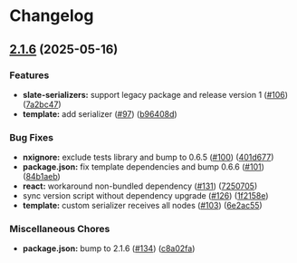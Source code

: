 # Changelog

## [2.1.6](https://github.com/thompsonsj/slate-serializers/compare/template-v2.2.3...template-v2.1.6) (2025-05-16)


### Features

* **slate-serializers:** support legacy package and release version 1 ([#106](https://github.com/thompsonsj/slate-serializers/issues/106)) ([7a2bc47](https://github.com/thompsonsj/slate-serializers/commit/7a2bc478b0785511f5b7774f90a838624c69eb08))
* **template:** add serializer ([#97](https://github.com/thompsonsj/slate-serializers/issues/97)) ([b96408d](https://github.com/thompsonsj/slate-serializers/commit/b96408dc6e7c8f1bb0770b7f9b17ea090f0978dd))


### Bug Fixes

* **nxignore:** exclude tests library and bump to 0.6.5 ([#100](https://github.com/thompsonsj/slate-serializers/issues/100)) ([401d677](https://github.com/thompsonsj/slate-serializers/commit/401d677be0b816f1bfae39be66cca35f4297ddb2))
* **package.json:** fix template dependencies and bump 0.6.6 ([#101](https://github.com/thompsonsj/slate-serializers/issues/101)) ([84b1aeb](https://github.com/thompsonsj/slate-serializers/commit/84b1aeb4bf19abf130814abb6cfaca30104a3651))
* **react:** workaround non-bundled dependency ([#131](https://github.com/thompsonsj/slate-serializers/issues/131)) ([7250705](https://github.com/thompsonsj/slate-serializers/commit/7250705a1d173c2e6902085f6cbd3a84686c1017))
* sync version script without dependency upgrade ([#126](https://github.com/thompsonsj/slate-serializers/issues/126)) ([1f2158e](https://github.com/thompsonsj/slate-serializers/commit/1f2158e67701d84585305bb6b925fb8a084ae39c))
* **template:** custom serializer receives all nodes ([#103](https://github.com/thompsonsj/slate-serializers/issues/103)) ([6e2ac55](https://github.com/thompsonsj/slate-serializers/commit/6e2ac555be17715ca244e657171d08d6647633d2))


### Miscellaneous Chores

* **package.json:** bump to 2.1.6 ([#134](https://github.com/thompsonsj/slate-serializers/issues/134)) ([c8a02fa](https://github.com/thompsonsj/slate-serializers/commit/c8a02fa3f3f61b5965dd242e5365e8992c3a630e))
